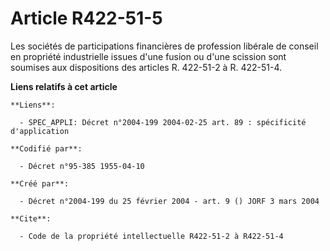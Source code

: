 # Article R422-51-5

Les sociétés de participations financières de profession libérale de conseil en propriété industrielle issues d'une fusion ou
d'une scission sont soumises aux dispositions des articles R. 422-51-2 à R. 422-51-4.

**Liens relatifs à cet article**

	**Liens**:

	  - SPEC_APPLI: Décret n°2004-199 2004-02-25 art. 89 : spécificité d'application

	**Codifié par**:

	  - Décret n°95-385 1955-04-10

	**Créé par**:

	  - Décret n°2004-199 du 25 février 2004 - art. 9 () JORF 3 mars 2004

	**Cite**:

	  - Code de la propriété intellectuelle R422-51-2 à R422-51-4
